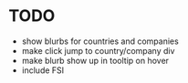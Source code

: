 # TODO

* show blurbs for countries and companies
* make click jump to country/company div
* make blurb show up in tooltip on hover
* include FSI